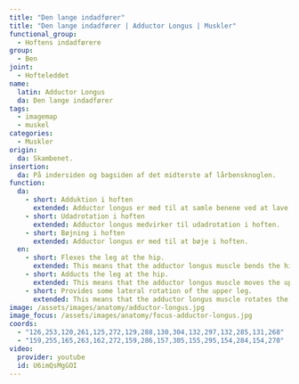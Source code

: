 ```yaml
---
title: "Den lange indadfører"
title: "Den lange indadfører | Adductor Longus | Muskler"
functional_group:
  - Hoftens indadførere
group:
  - Ben
joint:
  - Hofteleddet
name:
  latin: Adductor Longus
  da: Den lange indadfører
tags:
  - imagemap
  - muskel
categories:
  - Muskler
origin: 
  da: Skambenet.
insertion: 
  da: På indersiden og bagsiden af det midterste af lårbensknoglen.
function:
  da:
    - short: Adduktion i hoften
      extended: Adductor longus er med til at samle benene ved at lave adduktion i hoften.
    - short: Udadrotation i hoften
      extended: Adductor longus medvirker til udadrotation i hoften.
    - short: Bøjning i hoften
      extended: Adductor longus er med til at bøje i hoften.
  en:
    - short: Flexes the leg at the hip.
      extended: This means that the adductor longus muscle bends the hip joint such that there is a decrease in the angle between the upper leg and the torso.
    - short: Adducts the leg at the hip.
      extended: This means that the adductor longus muscle moves the upper leg toward the vertical midline of the body (i.e. the action of closing your legs together from a spread out position).
    - short: Provides some lateral rotation of the upper leg.
      extended: This means that the adductor longus muscle rotates the upper leg outward around the axis of the bone (i.e. it rotates the upper leg away from the vertical midline of the body).
image: /assets/images/anatomy/adductor-longus.jpg
image_focus: /assets/images/anatomy/focus-adductor-longus.jpg
coords:
  - "126,253,120,261,125,272,129,288,130,304,132,297,132,285,131,268"
  - "159,255,165,263,162,272,159,286,157,305,155,295,154,284,154,270"
video:
  provider: youtube
  id: U6imQsMgGOI
---
```

